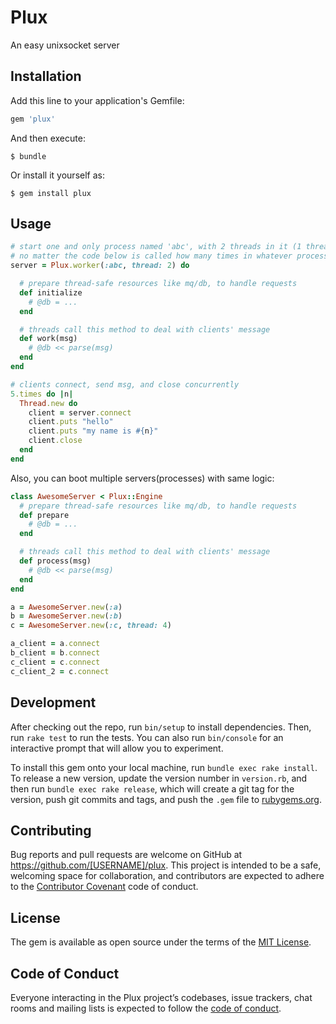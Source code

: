 # Plux

An easy unixsocket server

## Installation

Add this line to your application's Gemfile:

```ruby
gem 'plux'
```

And then execute:

    $ bundle

Or install it yourself as:

    $ gem install plux

## Usage

```ruby
# start one and only process named 'abc', with 2 threads in it (1 thread if not specified),
# no matter the code below is called how many times in whatever processes/threads
server = Plux.worker(:abc, thread: 2) do

  # prepare thread-safe resources like mq/db, to handle requests
  def initialize
    # @db = ...
  end

  # threads call this method to deal with clients' message
  def work(msg)
    # @db << parse(msg)
  end
end

# clients connect, send msg, and close concurrently
5.times do |n|
  Thread.new do
    client = server.connect
    client.puts "hello"
    client.puts "my name is #{n}"
    client.close
  end
end
```

Also, you can boot multiple servers(processes) with same logic:

```ruby
class AwesomeServer < Plux::Engine
  # prepare thread-safe resources like mq/db, to handle requests
  def prepare
    # @db = ...
  end

  # threads call this method to deal with clients' message
  def process(msg)
    # @db << parse(msg)
  end
end

a = AwesomeServer.new(:a)
b = AwesomeServer.new(:b)
c = AwesomeServer.new(:c, thread: 4)

a_client = a.connect
b_client = b.connect
c_client = c.connect
c_client_2 = c.connect
```

## Development

After checking out the repo, run `bin/setup` to install dependencies. Then, run `rake test` to run the tests. You can also run `bin/console` for an interactive prompt that will allow you to experiment.

To install this gem onto your local machine, run `bundle exec rake install`. To release a new version, update the version number in `version.rb`, and then run `bundle exec rake release`, which will create a git tag for the version, push git commits and tags, and push the `.gem` file to [rubygems.org](https://rubygems.org).

## Contributing

Bug reports and pull requests are welcome on GitHub at https://github.com/[USERNAME]/plux. This project is intended to be a safe, welcoming space for collaboration, and contributors are expected to adhere to the [Contributor Covenant](http://contributor-covenant.org) code of conduct.

## License

The gem is available as open source under the terms of the [MIT License](https://opensource.org/licenses/MIT).

## Code of Conduct

Everyone interacting in the Plux project’s codebases, issue trackers, chat rooms and mailing lists is expected to follow the [code of conduct](https://github.com/[USERNAME]/plux/blob/master/CODE_OF_CONDUCT.md).

